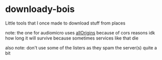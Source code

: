 # downloady-bois
Little tools that I once made to download stuff from places

note: the one for audiomicro uses [allOrigins](http://allorigins.win) because of cors reasons idk how long it will survive because sometimes services like that die

also note: don't use some of the listers as they spam the server(s) quite a bit

